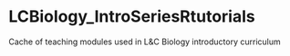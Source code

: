 # LCBiology_IntroSeriesRtutorials
Cache of teaching modules used in L&amp;C Biology introductory curriculum
